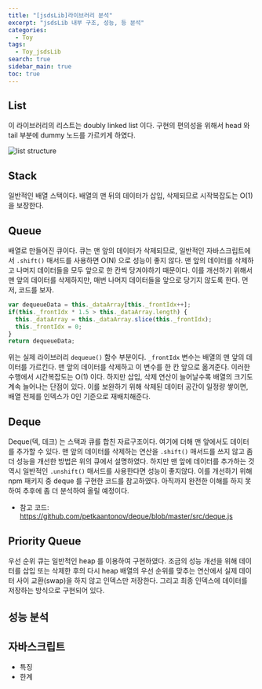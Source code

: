 ```yaml
---
title: "[jsdsLib]라이브러리 분석"
excerpt: "jsdsLib 내부 구조, 성능, 등 분석"
categories:
  - Toy
tags:
  - Toy_jsdsLib
search: true
sidebar_main: true
toc: true
---
```


## List
이 라이브러리의 리스트는 doubly linked list 이다. 구현의 편의성을 위해서 head 와 tail 부분에 dummy 노드를 가르키게 하였다.

![list structure](https://user-images.githubusercontent.com/34755287/50594895-b9d9cd00-0ee1-11e9-9ad1-812c0b35e01d.JPG)

## Stack
일반적인 배열 스택이다. 배열의 맨 뒤의 데이터가 삽입, 삭제되므로 시작복잡도는 O(1) 을 보장한다.

## Queue
배열로 만들어진 큐이다. 큐는 맨 앞의 데이터가 삭제되므로, 일반적인 자바스크립트에서 ```.shift()``` 매서드를 사용하면 O(N) 으로 성능이 좋지 않다. 맨 앞의 데이터를 삭제하고 나머지 데이터들을 모두 앞으로 한 칸씩 당겨야하기 때문이다. 이를 개선하기 위해서 맨 앞의 데이터를 삭제하지만, 매번 나머지 데이터들을 앞으로 당기지 않도록 한다. 먼저, 코드를 보자.

```js
var dequeueData = this._dataArray[this._frontIdx++];
if(this._frontIdx * 1.5 > this._dataArray.length) {
  this._dataArray = this._dataArray.slice(this._frontIdx);
  this._frontIdx = 0;
}
return dequeueData;
```

위는 실제 라이브러리 ```dequeue()``` 함수 부분이다. ```_frontIdx``` 변수는 배열의 맨 앞의 데이터를 가르킨다. 맨 앞의 데이터를 삭제하고 이 변수를 한 칸 앞으로 옮겨준다. 이러한 수행에서 시간복잡도는 O(1) 이다. 하지만 삽입, 삭제 연산이 늘어날수록 배열의 크기도 계속 늘어나는 단점이 있다. 이를 보완하기 위해 삭제된 데이터 공간이 일정량 쌓이면, 배열 전체를 인덱스가 0인 기준으로 재배치해준다.

## Deque
Deque(덱, 데크) 는 스택과 큐를 합친 자료구조이다. 여기에 더해 맨 앞에서도 데이터를 추가할 수 있다. 맨 앞의 데이터를 삭제하는 연산을 ```.shift()``` 매서드를 쓰지 않고 좀 더 성능을 개선한 방법은 위의 큐에서 설명하였다. 하지만 맨 앞에 데이터를 추가하는 것 역시 일반적인 ```.unshift()``` 매서드를 사용한다면 성능이 좋지않다. 이를 개선하기 위해 npm 패키지 중 deque 를 구현한 코드를 참고하였다. 아직까지 완전한 이해를 하지 못하여 추후에 좀 더 분석하여 올릴 예정이다.
- 참고 코드: <https://github.com/petkaantonov/deque/blob/master/src/deque.js>

## Priority Queue
우선 순위 큐는 일반적인 heap 를 이용하여 구현하였다. 조금의 성능 개선을 위해 데이터를 삽입 또는 삭제한 후의 다시 heap 배열의 우선 순위를 맞추는 연산에서 실제 데이터 사이 교환(swap)을 하지 않고 인덱스만 저장한다. 그리고 최종 인덱스에 데이터를 저장하는 방식으로 구현되어 있다.

## 성능 분석

## 자바스크립트
- 특징
- 한계
